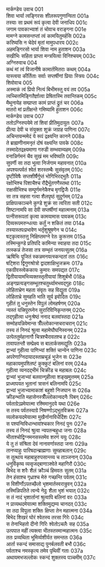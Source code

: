 मार्कण्डेय उवाच	001  
शिवा भार्या त्वङ्गिरसः शीलरूपगुणान्विता	001a  
तस्याः सा प्रथमं रूपं कृत्वा देवी जनाधिप	001c  
जगाम पावकाभ्याशं तं चोवाच वराङ्गना	001e  
मामग्ने कामसन्तप्तां त्वं कामयितुमर्हसि	002a  
करिष्यसि न चेदेवं मृतां मामुपधारय	002c  
अहमङ्गिरसो भार्या शिवा नाम हुताशन	003a  
सखीभिः सहिता प्राप्ता मन्त्रयित्वा विनिश्चयम्	003c  
अग्निरुवाच	004  
कथं मां त्वं विजानीषे कामार्तमितराः कथम्	004a  
यास्त्वया कीर्तिताः सर्वाः सप्तर्षीणां प्रियाः स्त्रियः	004c  
शिवोवाच	005  
अस्माकं त्वं प्रियो नित्यं बिभीमस्तु वयं तव	005a  
त्वच्चित्तमिङ्गितैर्ज्ञात्वा प्रेषितास्मि तवान्तिकम्	005c  
मैथुनायेह सम्प्राप्ता कामं प्राप्तं द्रुतं चर	006a  
मातरो मां प्रतीक्षन्ते गमिष्यामि हुताशन	006c  
मार्कण्डेय उवाच	007  
ततोऽग्निरुपयेमे तां शिवां प्रीतिमुदायुतः	007a  
प्रीत्या देवी च संयुक्ता शुक्रं जग्राह पाणिना	007c  
अचिन्तयन्ममेदं ये रूपं द्रक्ष्यन्ति कानने	008a  
ते ब्राह्मणीनामनृतं दोषं वक्ष्यन्ति पावके	008c  
तस्मादेतद्रक्ष्यमाणा गरुडी सम्भवाम्यहम्	009a  
वनान्निर्गमनं चैव सुखं मम भविष्यति	009c  
सुपर्णी सा तदा भूत्वा निर्जगाम महावनात्	010a  
अपश्यत्पर्वतं श्वेतं शरस्तम्बैः सुसंवृतम्	010c  
दृष्टीविषैः सप्तशीर्षैर्गुप्तं भोगिभिरद्भुतैः	011a  
रक्षोभिश्च पिशाचैश्च रौद्रैर्भूतगणैस्तथा	011c  
राक्षसीभिश्च सम्पूर्णमनेकैश्च मृगद्विजैः	011e  
सा तत्र सहसा गत्वा शैलपृष्ठं सुदुर्गमम्	012a  
प्राक्षिपत्काञ्चने कुण्डे शुक्रं सा त्वरिता सती	012c  
शिष्टानामपि सा देवी सप्तर्षीणां महात्मनाम्	013a  
पत्नीसरूपतां कृत्वा कामयामास पावकम्	013c  
दिव्यरूपमरुन्धत्याः कर्तुं न शकितं तया	014a  
तस्यास्तपःप्रभावेण भर्तृशुश्रूषणेन च	014c  
षट्कृत्वस्तत्तु निक्षिप्तमग्ने रेतः कुरूत्तम	015a  
तस्मिन्कुण्डे प्रतिपदि कामिन्या स्वाहया तदा	015c  
तत्स्कन्नं तेजसा तत्र सम्भृतं जनयत्सुतम्	016a  
ऋषिभिः पूजितं स्कन्नमनयत्स्कन्दतां ततः	016c  
षट्शिरा द्विगुणश्रोत्रो द्वादशाक्षिभुजक्रमः	017a  
एकग्रीवस्त्वेककायः कुमारः समपद्यत	017c  
द्वितीयायामभिव्यक्तस्तृतीयायां शिशुर्बभौ	018a  
अङ्गप्रत्यङ्गसम्भूतश्चतुर्थ्यामभवद्गुहः	018c  
लोहिताभ्रेण महता संवृतः सह विद्युता	019a  
लोहिताभ्रे सुमहति भाति सूर्य इवोदितः	019c  
गृहीतं तु धनुस्तेन विपुलं लोमहर्षणम्	020a  
न्यस्तं यत्त्रिपुरघ्नेन सुरारिविनिकृन्तनम्	020c  
तद्गृहीत्वा धनुःश्रेष्ठं ननाद बलवांस्तदा	021a  
सम्मोहयन्निवेमान्स त्रीँल्लोकान्सचराचरान्	021c  
तस्य तं निनदं श्रुत्वा महामेघौघनिस्वनम्	022a  
उत्पेततुर्महानागौ चित्रश्चैरावतश्च ह	022c  
तावापतन्तौ सम्प्रेक्ष्य स बालार्कसमद्युतिः	023a  
द्वाभ्यां गृहीत्वा पाणिभ्यां शक्तिं चान्येन पाणिना	023c  
अपरेणाग्निदायादस्ताम्रचूडं भुजेन सः	023e  
महाकायमुपश्लिष्टं कुक्कुटं बलिनां वरम्	024a  
गृहीत्वा व्यनदद्भीमं चिक्रीड च महाबलः	024c  
द्वाभ्यां भुजाभ्यां बलवान्गृहीत्वा शङ्खमुत्तमम्	025a  
प्राध्मापयत भूतानां त्रासनं बलिनामपि	025c  
द्वाभ्यां भुजाभ्यामाकाशं बहुशो निजघान सः	026a  
क्रीडन्भाति महासेनस्त्रीँल्लोकान्वदनैः पिबन्	026c  
पर्वताग्रेऽप्रमेयात्मा रश्मिमानुदये यथा	026e  
स तस्य पर्वतस्याग्रे निषण्णोऽद्भुतविक्रमः	027a  
व्यलोकयदमेयात्मा मुखैर्नानाविधैर्दिशः	027c  
स पश्यन्विविधान्भावांश्चकार निनदं पुनः	027e  
तस्य तं निनदं श्रुत्वा न्यपतन्बहुधा जनाः	028a  
भीताश्चोद्विग्नमनसस्तमेव शरणं ययुः	028c  
ये तु तं संश्रिता देवं नानावर्णास्तदा जनाः	029a  
तानप्याहुः पारिषदान्ब्राह्मणाः सुमहाबलान्	029c  
स तूत्थाय महाबाहुरुपसान्त्व्य च ताञ्जनान्	030a  
धनुर्विकृष्य व्यसृजद्बाणाञ्श्वेते महागिरौ	030c  
बिभेद स शरैः शैलं क्रौञ्चं हिमवतः सुतम्	031a  
तेन हंसाश्च गृध्राश्च मेरुं गच्छन्ति पर्वतम्	031c  
स विशीर्णोऽपतच्छैलो भृशमार्तस्वरान्रुवन्	032a  
तस्मिन्निपतिते त्वन्ये नेदुः शैला भृशं भयात्	032c  
स तं नादं भृशार्तानां श्रुत्वापि बलिनां वरः	033a  
न प्राव्यथदमेयात्मा शक्तिमुद्यम्य चानदत्	033c  
सा तदा विपुला शक्तिः क्षिप्ता तेन महात्मना	034a  
बिभेद शिखरं घोरं श्वेतस्य तरसा गिरेः	034c  
स तेनाभिहतो दीनो गिरिः श्वेतोऽचलैः सह	035a  
उत्पपात महीं त्यक्त्वा भीतस्तस्मान्महात्मनः	035c  
ततः प्रव्यथिता भूमिर्व्यशीर्यत समन्ततः	036a  
आर्ता स्कन्दं समासाद्य पुनर्बलवती बभौ	036c  
पर्वताश्च नमस्कृत्य तमेव पृथिवीं गताः	037a  
अथायमभजल्लोकः स्कन्दं शुक्लस्य पञ्चमीम्	037c  
